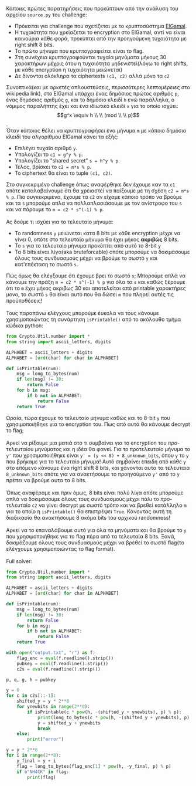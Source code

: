 Κάποιες πρώτες παρατηρήσεις που προκύπτουν από την ανάλυση του αρχείου `source.py` του challenge:
- Πρόκειται για challenge που σχετίζεται με το κρυπτοσύστημα [ElGamal](https://en.wikipedia.org/wiki/ElGamal_encryption).
- Η τυχαιότητα που χρείαζεται το encryption στο ElGamal, αντί να είναι καινούρια κάθε φορά, προκύπτει από την προηγούμενη τυχαιότητα με right shift 8 bits.
- Το πρώτο μήνυμα που κρυπτογραφείται είναι το flag.
- Στη συνέχεια κρυπτογραφούνται τυχαία μηνύματα μήκους 30 χαρακτήρων μέχρις ότου η τυχαιότητα μηδενιστεί(λόγω το right shifts, με κάθε encryption η τυχαιότητα μειώνεται)
- Δε δίνονται ολόκληρα τα ciphertexts `(c1, c2)` αλλά μόνο τα `c2`

Συνοπτικά(και με αρκετές απλουστεύσεις, περισσότερες λεπτομέρειες στο wikipedia link), στο ElGamal υπάρχει ένας δημόσιος πρώτος αριθμός `p`, ένας δημόσιος αριθμός `g`, και το δημόσιο κλειδί `h` ενώ παράλληλα, ο νόμιμος παραλήπτης έχει και ένα ιδιωτικό κλειδί `x` για το οποίο ισχύει: $$g^x \equiv h \\ \\ (mod \\ \\ p)$$.\
Όταν κάποιος θέλει να κρυπτογραφήσει ένα μήνυμα `m` με κάποιο δημόσιο κλειδί του αλγορίθμου ElGamal κάνει τα εξής:
- Επιλέγει τυχαίο αριθμό `y`.
- Υπολογίζει το `c1 = g^y % p`.
- Υπολογίζει το "shared secret" `s = h^y % p`.
- Τέλος, βρίσκει το `c2 = m*s % p`.
- Το ciphertext θα είναι το tuple `(c1, c2)`.

Στο συγκεκριμένο challenge όπως αναφέρθηκε δεν έχουμε καν τα `c1` οπότε καταλαβαίνουμε ότι θα χρειαστεί να παίξουμε με τη σχέση `c2 = m*s % p`. Πιο συγκεκριμένα, έχουμε τα `c2` αν είχαμε κάποιο τρόπο να βρούμε και τα `s` μπορούμε απλα να πολλαπλασιάσουμε με τον ανίστροφο του `s` και να πάρουμε το `m = c2 * s^(-1) % p`.\
\
Ας δούμε τι ισχύει για το τελευταίο μήνυμα:
- Το randomness `y` μειώνεται κατα 8 bits με κάθε encryption μέχρι να γίνει 0, οπότε στο τελευταίο μήνυμα θα έχει μήκος **ακριβώς** 8 bits.
- Το `s` για το τελευταίο μήνυμα προκύπτει από αυτό το 8-bit `y`
- Τα 8 bits είναι λίγα(aka bruteforcable) οπότε μπορούμε να δοκιμάσουμε όλους τους συνδυασμούς μέχρι να βρούμε το σωστό `y` και κατ'επέκταση το σωστό `s`. 

Πώς όμως θα ελέγξουμε ότι έχουμε βρει το σωστό `s`; Μπορούμε απλά να κάνουμε την πράξη `m = c2 * s^(-1) % p` για όλα τα `s` και καθώς ξέρουμε ότι το `m` έχει μήκος ακριβως 30 και αποτελείται από printable χαρακτήρες μονο, το σωστό `s` θα είναι αυτό που θα δώσει `m` που πληρεί αυτές τις προϋποθέσεις!\
\
Τους παραπάνω ελέγχους μπορούμε έυκολα να τους κάνουμε χρησιμοποιώντας τη συνάρτηση `isPrintable()` από το ακόλουθο τμήμα κώδικα python:
```python
from Crypto.Util.number import *
from string import ascii_letters, digits

ALPHABET = ascii_letters + digits
ALPHABET = [ord(char) for char in ALPHABET]

def isPrintable(num):
    msg = long_to_bytes(num)
    if len(msg) != 30:
        return False
    for b in msg:
        if b not in ALPHABET:
            return False
    return True
```
Ωραία, τώρα έχουμε το τελευταίο μήνυμα καθώς και το 8-bit `y` που χρησιμοποιήθηκε για το encryption του. Πως από αυτά θα κάνουμε decrypt το flag;\
\
Αρκεί να ρίξουμε μια ματιά στο τι συμβαίνει για το encryption του *προ*-τελευταίου μηνύματος και η ιδέα θα φανεί. Για το προτελευταίο μήνυμα το `y'` που χρησιμοποιήθηκε είναι `y' = (y << 8) + 8_unknown_bits`, όπου `y` το `y` που βρήκαμε για το τελευταίο μήνυμα! Αυτό σημβαίνει επειδη από κάθε `y` στο επόμενο κάνουμε ένα right shift 8 bits, και χάνονται αυτα τα τελευταια `8_unknown_bits` οπότε για να ανακτήσουμε το προηγούμενο `y'` από το `y` πρέπει να βρούμε αυτα τα 8 bits.\
\
Όπως αναφέραμε και πριν όμως, 8 bits είναι πολύ λίγα οπότε μπορούμε απλά να δοκιμάσουμε όλους τους συνδυασμούς μέχρι πάλι το *προ*-τελευταίο `c2` να γίνει decrypt με σωστό τρόπο και να βρεθεί κατάλληλο `m` για το οποίο η `isPrintable()` θα επιστρέψει `True`. Κάνοντας αυτή τη διαδικασία θα ανακτήσουμε 8 ακόμα bits του αρχικού randomness!\
\
Αρκεί να το επαναλάβουμε αυτό για όλα τα μηνύματα και θα βρούμε το `y` που χρησιμοποιήθηκε για το flag πέρα από τα τελευταία 8 bits. Ξανά, δοκιμάζουμε όλους τους συνδυασμούς μέχρι να βρεθεί το σωστό flag(το ελέγχουμε χρησιμοποιώντας το flag format).\
\
Full solver:
```python
from Crypto.Util.number import *
from string import ascii_letters, digits

ALPHABET = ascii_letters + digits
ALPHABET = [ord(char) for char in ALPHABET]

def isPrintable(num):
    msg = long_to_bytes(num)
    if len(msg) != 30:
        return False
    for b in msg:
        if b not in ALPHABET:
            return False
    return True

with open("output.txt", "r") as f:
    flag_enc = eval(f.readline().strip())
    pubkey = eval(f.readline().strip())
    c2s = eval(f.readline().strip())

p, q, g, h = pubkey

y = 0
for c in c2s[::-1]:
    shifted_y = y * 2**8
    for ynewbits in range(2**8):
        if isPrintable(c * pow(h, -(shifted_y + ynewbits), p) % p):
            print(long_to_bytes(c * pow(h, -(shifted_y + ynewbits), p) % p))
            y = shifted_y + ynewbits
            break
    else:
        print("error")

y = y * 2**8
for i in range(2**8):
    y_final = y + i
    flag = long_to_bytes(flag_enc[1] * pow(h, -y_final, p) % p)
    if b"NH4CK" in flag:
        print(flag)

```
